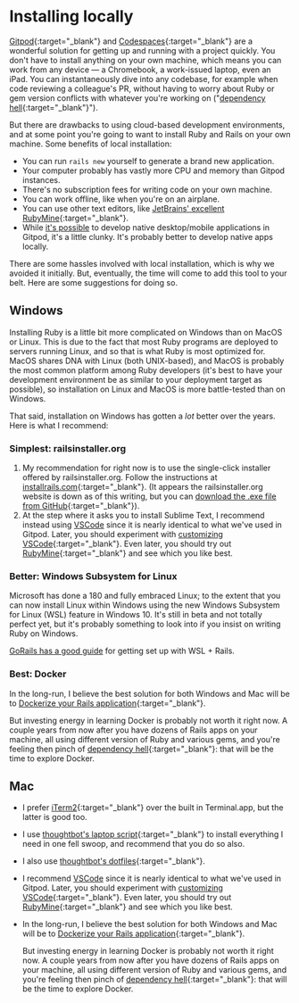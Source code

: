 # Installing locally

[Gitpod](https://www.gitpod.io/){:target="_blank"} and [Codespaces](https://github.com/features/codespaces){:target="_blank"} are a wonderful solution for getting up and running with a project quickly. You don't have to install anything on your own machine, which means you can work from any device — a Chromebook, a work-issued laptop, even an iPad. You can instantaneously dive into any codebase, for example when code reviewing a colleague's PR, without having to worry about Ruby or gem version conflicts with whatever you're working on ("[dependency hell](https://en.wikipedia.org/wiki/Dependency_hell){:target="_blank"}").

But there are drawbacks to using cloud-based development environments, and at some point you're going to want to install Ruby and Rails on your own machine. Some benefits of local installation:

 - You can run `rails new` yourself to generate a brand new application.
 - Your computer probably has vastly more CPU and memory than Gitpod instances.
 - There's no subscription fees for writing code on your own machine.
 - You can work offline, like when you're on an airplane.
 - You can use other text editors, like [JetBrains' excellent RubyMine](https://www.jetbrains.com/community/education/#students){:target="_blank"}.
 - While [it's possible](https://www.gitpod.io/blog/native-ui-with-vnc/) to develop native desktop/mobile applications in Gitpod, it's a little clunky. It's probably better to develop native apps locally.

There are some hassles involved with local installation, which is why we avoided it initially. But, eventually, the time will come to add this tool to your belt. Here are some suggestions for doing so.

## Windows

Installing Ruby is a little bit more complicated on Windows than on MacOS or Linux. This is due to the fact that most Ruby programs are deployed to servers running Linux, and so that is what Ruby is most optimized for. MacOS shares DNA with Linux (both UNIX-based), and MacOS is probably the most common platform among Ruby developers (it's best to have your development environment be as similar to your deployment target as possible), so installation on Linux and MacOS is more battle-tested than on Windows.

That said, installation on Windows has gotten a _lot_ better over the years. Here is what I recommend:

### Simplest: railsinstaller.org

 1. My recommendation for right now is to use the single-click installer offered by railsinstaller.org. Follow the instructions at [installrails.com](http://installrails.com/){:target="_blank"}. (It appears the railsinstaller.org website is down as of this writing, but you can [download the .exe file from GitHub](https://github.com/railsinstaller/railsinstaller-windows/releases){:target="_blank"}).    
 2. At the step where it asks you to install Sublime Text, I recommend instead using [VSCode](https://code.visualstudio.com/) since it is nearly identical to what we've used in Gitpod. Later, you should experiment with [customizing VSCode](https://betterprogramming.pub/vs-code-extensions-for-ruby-on-rails-developers-917474e03e04){:target="_blank"}. Even later, you should try out [RubyMine](https://www.jetbrains.com/community/education/#students){:target="_blank"} and see which you like best.
 
### Better: Windows Subsystem for Linux

Microsoft has done a 180 and fully embraced Linux; to the extent that you can now install Linux within Windows using the new Windows Subsystem for Linux (WSL) feature in Windows 10. It's still in beta and not totally perfect yet, but it's probably something to look into if you insist on writing Ruby on Windows.

[GoRails has a good guide](https://gorails.com/setup/windows/10) for getting set up with WSL + Rails.

### Best: Docker

In the long-run, I believe the best solution for both Windows and Mac will be to [Dockerize your Rails application](https://pragprog.com/titles/ridocker/docker-for-rails-developers/){:target="_blank"}. 

But investing energy in learning Docker is probably not worth it right now. A couple years from now after you have dozens of Rails apps on your machine, all using different version of Ruby and various gems, and you're feeling then pinch of [dependency hell](https://en.wikipedia.org/wiki/Dependency_hell){:target="_blank"}: that will be the time to explore Docker.

## Mac

 - I prefer [iTerm2](https://iterm2.com/){:target="_blank"} over the built in Terminal.app, but the latter is good too.
 - I use [thoughtbot's laptop script](https://github.com/thoughtbot/laptop){:target="_blank"} to install everything I need in one fell swoop, and recommend that you do so also.
 - I also use [thoughtbot's dotfiles](https://github.com/thoughtbot/dotfiles){:target="_blank"}.
 - I recommend [VSCode](https://code.visualstudio.com/) since it is nearly identical to what we've used in Gitpod. Later, you should experiment with [customizing VSCode](https://betterprogramming.pub/vs-code-extensions-for-ruby-on-rails-developers-917474e03e04){:target="_blank"}. Even later, you should try out [RubyMine](https://www.jetbrains.com/community/education/#students){:target="_blank"} and see which you like best.
 - In the long-run, I believe the best solution for both Windows and Mac will be to [Dockerize your Rails application](https://pragprog.com/titles/ridocker/docker-for-rails-developers/){:target="_blank"}. 

    But investing energy in learning Docker is probably not worth it right now. A couple years from now after you have dozens of Rails apps on your machine, all using different version of Ruby and various gems, and you're feeling then pinch of [dependency hell](https://en.wikipedia.org/wiki/Dependency_hell){:target="_blank"}: that will be the time to explore Docker.
